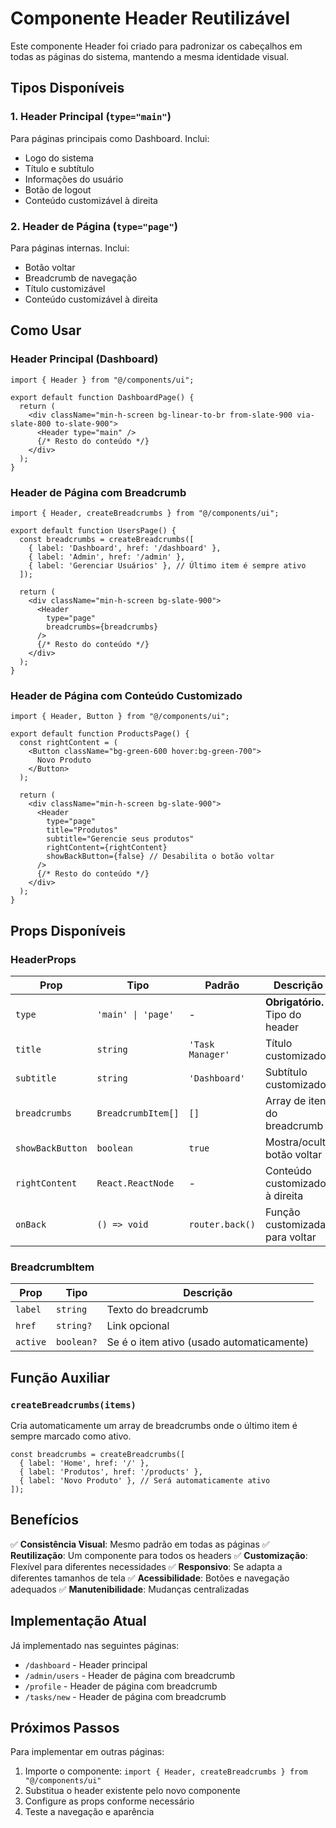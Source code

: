 # Componente Header Reutilizável

Este componente Header foi criado para padronizar os cabeçalhos em todas as páginas do sistema, mantendo a mesma identidade visual.

## Tipos Disponíveis

### 1. Header Principal (`type="main"`)
Para páginas principais como Dashboard. Inclui:
- Logo do sistema
- Título e subtítulo
- Informações do usuário
- Botão de logout
- Conteúdo customizável à direita

### 2. Header de Página (`type="page"`)
Para páginas internas. Inclui:
- Botão voltar
- Breadcrumb de navegação
- Título customizável
- Conteúdo customizável à direita

## Como Usar

### Header Principal (Dashboard)

```tsx
import { Header } from "@/components/ui";

export default function DashboardPage() {
  return (
    <div className="min-h-screen bg-linear-to-br from-slate-900 via-slate-800 to-slate-900">
      <Header type="main" />
      {/* Resto do conteúdo */}
    </div>
  );
}
```

### Header de Página com Breadcrumb

```tsx
import { Header, createBreadcrumbs } from "@/components/ui";

export default function UsersPage() {
  const breadcrumbs = createBreadcrumbs([
    { label: 'Dashboard', href: '/dashboard' },
    { label: 'Admin', href: '/admin' },
    { label: 'Gerenciar Usuários' }, // Último item é sempre ativo
  ]);

  return (
    <div className="min-h-screen bg-slate-900">
      <Header 
        type="page" 
        breadcrumbs={breadcrumbs}
      />
      {/* Resto do conteúdo */}
    </div>
  );
}
```

### Header de Página com Conteúdo Customizado

```tsx
import { Header, Button } from "@/components/ui";

export default function ProductsPage() {
  const rightContent = (
    <Button className="bg-green-600 hover:bg-green-700">
      Novo Produto
    </Button>
  );

  return (
    <div className="min-h-screen bg-slate-900">
      <Header 
        type="page" 
        title="Produtos"
        subtitle="Gerencie seus produtos"
        rightContent={rightContent}
        showBackButton={false} // Desabilita o botão voltar
      />
      {/* Resto do conteúdo */}
    </div>
  );
}
```

## Props Disponíveis

### HeaderProps

| Prop | Tipo | Padrão | Descrição |
|------|------|--------|-----------|
| `type` | `'main' \| 'page'` | - | **Obrigatório.** Tipo do header |
| `title` | `string` | `'Task Manager'` | Título customizado |
| `subtitle` | `string` | `'Dashboard'` | Subtítulo customizado |
| `breadcrumbs` | `BreadcrumbItem[]` | `[]` | Array de itens do breadcrumb |
| `showBackButton` | `boolean` | `true` | Mostra/oculta botão voltar |
| `rightContent` | `React.ReactNode` | - | Conteúdo customizado à direita |
| `onBack` | `() => void` | `router.back()` | Função customizada para voltar |

### BreadcrumbItem

| Prop | Tipo | Descrição |
|------|------|-----------|
| `label` | `string` | Texto do breadcrumb |
| `href` | `string?` | Link opcional |
| `active` | `boolean?` | Se é o item ativo (usado automaticamente) |

## Função Auxiliar

### `createBreadcrumbs(items)`

Cria automaticamente um array de breadcrumbs onde o último item é sempre marcado como ativo.

```tsx
const breadcrumbs = createBreadcrumbs([
  { label: 'Home', href: '/' },
  { label: 'Produtos', href: '/products' },
  { label: 'Novo Produto' }, // Será automaticamente ativo
]);
```

## Benefícios

✅ **Consistência Visual**: Mesmo padrão em todas as páginas
✅ **Reutilização**: Um componente para todos os headers
✅ **Customização**: Flexível para diferentes necessidades
✅ **Responsivo**: Se adapta a diferentes tamanhos de tela
✅ **Acessibilidade**: Botões e navegação adequados
✅ **Manutenibilidade**: Mudanças centralizadas

## Implementação Atual

Já implementado nas seguintes páginas:
- `/dashboard` - Header principal
- `/admin/users` - Header de página com breadcrumb
- `/profile` - Header de página com breadcrumb
- `/tasks/new` - Header de página com breadcrumb

## Próximos Passos

Para implementar em outras páginas:
1. Importe o componente: `import { Header, createBreadcrumbs } from "@/components/ui"`
2. Substitua o header existente pelo novo componente
3. Configure as props conforme necessário
4. Teste a navegação e aparência